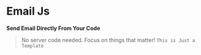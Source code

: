 # Email Js
**Send Email Directly From Your Code**
> No server code needed. Focus on things that matter!
`This is Just a Template`
